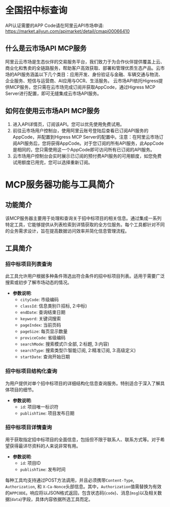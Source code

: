 # 全国招中标查询

API认证需要的APP Code请在阿里云API市场申请: https://market.aliyun.com/apimarket/detail/cmapi00066410

## 什么是云市场API MCP服务

阿里云云市场是生态伙伴的交易服务平台，我们致力于为合作伙伴提供覆盖上云、商业化和售卖的全链路服务，帮助客户高效获取、部署和管理优质生态产品。云市场的API服务涵盖以下几个类目：应用开发、身份验证与金融、车辆交通与物流、企业服务、短信与运营商、AI应用与OCR、生活服务。
云市场API依托Higress提供MCP服务，您只需在云市场完成订阅并获取AppCode，通过Higress MCP Server进行配置，即可无缝集成云市场API服务。

## 如何在使用云市场API MCP服务

1. 进入API详情页，订阅该API。您可以优先使用免费试用。
2. 前往云市场用户控制台，使用阿里云账号登陆后查看已订阅API服务的AppCode，并配置到Higress MCP Server的配置中。注意：在阿里云市场订阅API服务后，您将获得AppCode。对于您订阅的所有API服务，此AppCode是相同的，您只需使用这一个AppCode即可访问所有已订阅的API服务。
3. 云市场用户控制台会实时展示已订阅的预付费API服务的可用额度，如您免费试用额度已用完，您可以选择重新订阅。

# MCP服务器功能与工具简介

## 功能简介
该MCP服务器主要用于处理和查询关于招中标项目的相关信息。通过集成一系列特定工具，它能够提供从列表检索到详情获取的全方位服务。每个工具都针对不同的业务需求设计，旨在提高数据访问效率并简化信息管理流程。

## 工具简介

### 招中标项目列表查询
此工具允许用户根据多种条件筛选出符合条件的招中标项目列表。适用于需要广泛搜索或初步了解市场动态的情况。
- **参数说明**:
  - `cityCode`: 市级编码
  - `classId`: 信息类别(1:招标, 2:中标)
  - `endDate`: 查询结束日期
  - `keyword`: 关键词搜索
  - `pageIndex`: 当前页码
  - `pageSize`: 每页显示数量
  - `proviceCode`: 省级编码
  - `searchMode`: 搜索模式(1:全部, 2:标题, 3:内容)
  - `searchType`: 搜索类型(1:智能订阅, 2:精准订阅, 3:高级定义)
  - `startDate`: 查询开始日期

### 招中标项目结构化查询
为用户提供对单个招中标项目的详细结构化信息查询服务。特别适合于深入了解具体项目的细节。
- **参数说明**:
  - `id`: 项目唯一标识符
  - `publishTime`: 项目发布日期

### 招中标项目详情查询
用于获取指定招中标项目的全面信息，包括但不限于联系人、联系方式等。对于希望获得最详尽资料的人来说非常有用。
- **参数说明**:
  - `id`: 项目ID
  - `publishTime`: 发布时间

每种工具均支持通过POST方法调用，并且必须携带`Content-Type`, `Authorization`, 和 `X-Ca-Nonce`头部信息。其中，`Authorization`值需替换为有效的`APPCODE`。响应将以JSON格式返回，包含状态码(`code`)、消息(`msg`)以及相关数据(`data`)字段，具体内容依据所选工具而定。
